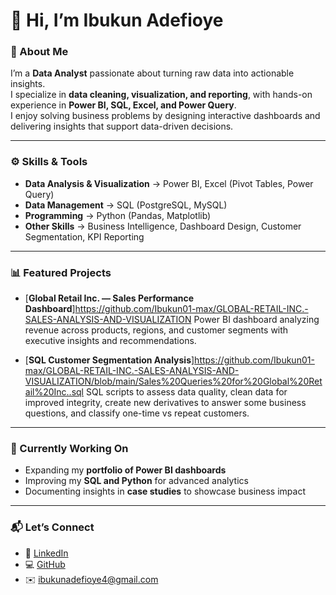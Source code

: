 # 👋 Hi, I’m Ibukun Adefioye  

### 💼 About Me  
I’m a **Data Analyst** passionate about turning raw data into actionable insights.  
I specialize in **data cleaning, visualization, and reporting**, with hands-on experience in **Power BI, SQL, Excel, and Power Query**.  
I enjoy solving business problems by designing interactive dashboards and delivering insights that support data-driven decisions.  

---

### ⚙️ Skills & Tools  
- **Data Analysis & Visualization** → Power BI, Excel (Pivot Tables, Power Query)  
- **Data Management** → SQL (PostgreSQL, MySQL)  
- **Programming** → Python (Pandas, Matplotlib)  
- **Other Skills** → Business Intelligence, Dashboard Design, Customer Segmentation, KPI Reporting  

---

### 📊 Featured Projects  
- [**Global Retail Inc. — Sales Performance Dashboard**]https://github.com/Ibukun01-max/GLOBAL-RETAIL-INC.-SALES-ANALYSIS-AND-VISUALIZATION 
   Power BI dashboard analyzing revenue across products, regions, and customer segments with executive insights and recommendations.  

- [**SQL Customer Segmentation Analysis**]https://github.com/Ibukun01-max/GLOBAL-RETAIL-INC.-SALES-ANALYSIS-AND-VISUALIZATION/blob/main/Sales%20Queries%20for%20Global%20Retail%20Inc..sql
   SQL scripts to assess data quality, clean data for improved integrity, create new derivatives to answer some business questions, and classify one-time vs repeat customers.  

---

### 🚀 Currently Working On  
- Expanding my **portfolio of Power BI dashboards**  
- Improving my **SQL and Python** for advanced analytics  
- Documenting insights in **case studies** to showcase business impact  

---

### 📬 Let’s Connect  
- 💼 [LinkedIn](https://linkedin.com/in/your-link)  
- 💻 [GitHub](https://github.com/your-username)  
- ✉️ ibukunadefioye4@gmail.com  
